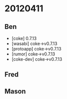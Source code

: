 # 20120411

## Ben
- [coke] 0.7.13
- [wasabi] coke->v0.7.13
- [protoapp] coke->v0.7.13
- [rumor] coke->v0.7.13
- [coke-dev] coke->v0.7.13



## Fred



## Mason
